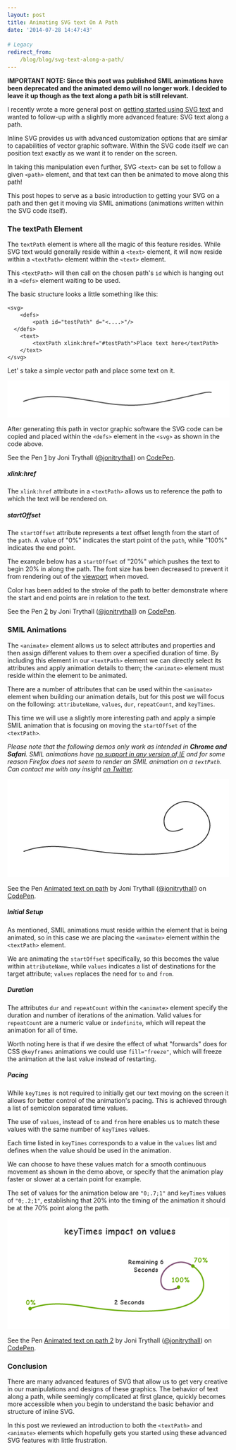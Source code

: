 ```yaml
---
layout: post
title: Animating SVG text On A Path
date: '2014-07-28 14:47:43'

# Legacy
redirect_from:
    /blog/blog/svg-text-along-a-path/
---
```


**IMPORTANT NOTE: Since this post was published SMIL animations have been deprecated and the animated demo will no longer work. I decided to leave it up though as the text along a path bit is still relevant.**

I recently wrote a more general post on [getting started using SVG text](http://jonibologna.com/a-look-at-svg-text/) and wanted to follow-up with a slightly more advanced feature: SVG text along a path.

Inline SVG provides us with advanced customization options that are similar to capabilities of vector graphic software. Within the SVG code itself we can position text exactly as we want it to render on the screen.

In taking this manipulation even further, SVG `<text>` can be set to follow a given `<path>` element, and that text can then be animated to move along this path!

This post hopes to serve as a basic introduction to getting your SVG on a path and then get it moving via SMIL animations (animations written within the SVG code itself).

### The textPath Element

The `textPath` element is where all the magic of this feature resides. While SVG text would generally reside within a `<text>` element, it will now reside within a `<textPath>` element within the `<text>` element.

This `<textPath>` will then call on the chosen path's `id` which is hanging out in a `<defs>` element waiting to be used.

The basic structure looks a little something like this:

	<svg>
    	<defs>
  			<path id="testPath" d="<....>"/>
  	  </defs>
        <text>
      		<textPath xlink:href="#testPath">Place text here</textPath>
        </text>
    </svg>

Let' s take a simple vector path and place some text on it.

![Simple path](/content/2014/Jul/Screen-Shot-2014-07-23-at-10-31-04-AM.png)

After generating this path in vector graphic software the SVG code can be copied and placed within the `<defs>` element in the `<svg>` as shown in the code above.

<p data-height="268" data-theme-id="6090" data-slug-hash="f3da6a1dcc7b4658674e7137c5632b4b" data-default-tab="result" class='codepen'>See the Pen <a href='http://codepen.io/jonitrythall/pen/f3da6a1dcc7b4658674e7137c5632b4b/'>1</a> by Joni Trythall  (<a href='http://codepen.io/jonitrythall'>@jonitrythall</a>) on <a href='http://codepen.io'>CodePen</a>.</p>
<script async src="//codepen.io/assets/embed/ei.js"></script>

##### xlink:href

The `xlink:href` attribute in a `<textPath>` allows us to reference the path to which the text will be rendered on.

##### startOffset

The `startOffset` attribute represents a text offset length from the start of the `path`. A value of "0%" indicates the start point of the `path`, while "100%" indicates the end point.

The example below has a `startOffset` of "20%" which pushes the text to begin 20% in along the path. The font size has been decreased to prevent it from rendering out of the [viewport](http://jonibologna.com/svg-viewbox-and-viewport/) when moved.

Color has been added to the stroke of the path to better demonstrate where the start and end points are in relation to the text.

<p data-height="268" data-theme-id="6090" data-slug-hash="b60cb49eb60d4db158fc9c81b1b6cd64" data-default-tab="result" class='codepen'>See the Pen <a href='http://codepen.io/jonitrythall/pen/b60cb49eb60d4db158fc9c81b1b6cd64/'>2</a> by Joni Trythall  (<a href='http://codepen.io/jonitrythall'>@jonitrythall</a>) on <a href='http://codepen.io'>CodePen</a>.</p>
<script async src="//codepen.io/assets/embed/ei.js"></script>


### SMIL Animations

The `<animate>` element allows us to select attributes and properties and then assign different values to them over a specified duration of time. By including this element in our `<textPath>` element we can directly select its attributes and apply animation details to them; the `<animate>` element must reside within the element to be animated.

There are a number of attributes that can be used within the `<animate>` element when building our animation details, but for this post we will focus on the following: `attributeName`, `values`, `dur`, `repeatCount`, and `keyTimes`.


This time we will use a slightly more interesting path and apply a simple SMIL animation that is focusing on moving the `startOffset` of the `<textPath>`.

*Please note that the following demos only work as intended in **Chrome and Safari**. SMIL animations have [no support in any version of IE](http://caniuse.com/svg-smil) and for some reason Firefox does not seem to render an SMIL animation on a `textPath`. Can contact me with any insight [on Twitter](https://twitter.com/JoniTrythall).*

![alt](/content/2014/Jul/Screen-Shot-2014-07-23-at-12-02-08-PM.png)


<p data-height="268" data-theme-id="6090" data-slug-hash="1cec834a8507d6bd513f70caa6fcc29f" data-default-tab="result" class='codepen'>See the Pen <a href='http://codepen.io/jonitrythall/pen/1cec834a8507d6bd513f70caa6fcc29f/'>Animated text on path</a> by Joni Trythall  (<a href='http://codepen.io/jonitrythall'>@jonitrythall</a>) on <a href='http://codepen.io'>CodePen</a>.</p>
<script async src="//codepen.io/assets/embed/ei.js"></script>


##### Initial Setup

As mentioned, SMIL animations must reside within the element that is being animated, so in this case we are placing the `<animate>` element within the `<textPath>` element.

We are animating the `startOffset` specifically, so this becomes the value within `attributeName`, while `values` indicates a list of destinations for the target attribute; `values` replaces the need for `to` and `from`.  


##### Duration

The attributes `dur` and `repeatCount` within the `<animate>` element specify the duration and number of iterations of the animation. Valid values for `repeatCount` are a numeric value or `indefinite`, which will repeat the animation for all of time.  

Worth noting here is that if we desire the effect of what "forwards" does for CSS `@keyframes` animations we could use `fill="freeze"`, which will freeze the animation at the last value instead of restarting.

##### Pacing

While `keyTimes` is not required to initially get our text moving on the screen it allows for better control of the animation's pacing. This is achieved through a list of semicolon separated time values.

The use of `values`, instead of `to` and `from` here enables us to match these values with the same number of `keyTimes` values.

Each time listed in `keyTimes` corresponds to a value in the `values` list and defines when the value should be used in the animation.

We can choose to have these values match for a smooth continuous movement as shown in the demo above, or specify that the animation play faster or slower at a certain point for example.

The set of values for the animation below are `"0;.7;1"` and `keyTimes` values of `"0;.2;1"`, establishing that 20% into the timing of the animation it should be at the 70% point along the path.

![alt](/content/2014/Jul/keytimesimpact.png)

<p data-height="268" data-theme-id="6090" data-slug-hash="3bdfedf747de520bb53e924495e89821" data-default-tab="result" class='codepen'>See the Pen <a href='http://codepen.io/jonitrythall/pen/3bdfedf747de520bb53e924495e89821/'>Animated text on path 2</a> by Joni Trythall  (<a href='http://codepen.io/jonitrythall'>@jonitrythall</a>) on <a href='http://codepen.io'>CodePen</a>.</p>
<script async src="//codepen.io/assets/embed/ei.js"></script>

### Conclusion

There are many advanced features of SVG that allow us to get very creative in our manipulations and designs of these graphics. The behavior of text along a path, while seemingly complicated at first glance, quickly becomes more accessible when you begin to understand the basic behavior and structure of inline SVG.

In this post we reviewed an introduction to both the `<textPath>` and `<animate>` elements which hopefully gets you started using these advanced SVG features with little frustration.
